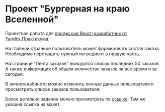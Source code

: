 # Проект "Бургерная на краю Вселенной"

Проектная работа для [профессии React-разработчик от Yandex.Практикума](https://practicum.yandex.ru/profile/react/).

На главной странице пользователь может формировать состав заказа.
Необходимо перетащить нужный ингредиент в правую часть.

На странице "Лента заказов" выводится список последних 50 заказов.
А также информация об общем количестве заказов за все время и за сегодня.

В личном кабинете можно изменить личные данные пользователя и просмотреть список заказов пользователя.

Более детально задание можно просмотреть по [ссылке](https://disk.yandex.ru/d/hvxAgrCzSxTmAw).
Там же указана ссылка на макет.